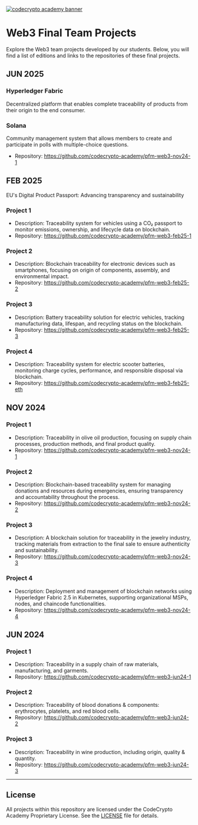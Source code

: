 [![codecrypto academy banner](https://iili.io/dqrlEMv.png)](https://codecrypto.academy)

# Web3 Final Team Projects

Explore the Web3 team projects developed by our students. Below, you will find a list of editions and links to the repositories of these final projects.

## JUN 2025

### Hyperledger Fabric
Decentralized platform that enables complete traceability of products from
their origin to the end consumer.

### Solana
Community management system that allows members to create and participate in
polls with multiple-choice questions.

- Repository: https://github.com/codecrypto-academy/pfm-web3-nov24-1

## FEB 2025
EU's Digital Product Passport: Advancing transparency and sustainability

### Project 1
- Description: Traceability system for vehicles using a CO₂ passport to monitor emissions, ownership, and lifecycle data on blockchain.
- Repository: https://github.com/codecrypto-academy/pfm-web3-feb25-1

### Project 2
- Description: Blockchain traceability for electronic devices such as smartphones, focusing on origin of components, assembly, and environmental impact.
- Repository: https://github.com/codecrypto-academy/pfm-web3-feb25-2

### Project 3
- Description: Battery traceability solution for electric vehicles, tracking manufacturing data, lifespan, and recycling status on the blockchain.
- Repository: https://github.com/codecrypto-academy/pfm-web3-feb25-3

### Project 4
- Description: Traceability system for electric scooter batteries, monitoring charge cycles, performance, and responsible disposal via blockchain.
- Repository: https://github.com/codecrypto-academy/pfm-web3-feb25-eth


## NOV 2024

### Project 1
- Description: Traceability in olive oil production, focusing on supply chain processes, production methods, and final product quality.
- Repository: https://github.com/codecrypto-academy/pfm-web3-nov24-1

### Project 2
- Description: Blockchain-based traceability system for managing donations and resources during emergencies, ensuring transparency and accountability throughout the process.  
- Repository: https://github.com/codecrypto-academy/pfm-web3-nov24-2

### Project 3
- Description: A blockchain solution for traceability in the jewelry industry, tracking materials from extraction to the final sale to ensure authenticity and sustainability. 
- Repository: https://github.com/codecrypto-academy/pfm-web3-nov24-3

### Project 4
- Description: Deployment and management of blockchain networks using Hyperledger Fabric 2.5 in Kubernetes, supporting organizational MSPs, nodes, and chaincode functionalities.
- Repository: https://github.com/codecrypto-academy/pfm-web3-nov24-4


## JUN 2024

### Project 1
- Description: Traceability in a supply chain of raw materials, manufacturing, and garments.  
- Repository: https://github.com/codecrypto-academy/pfm-web3-jun24-1


### Project 2
- Description: Traceability of blood donations & components: erythrocytes, platelets, and red blood cells.  
- Repository: https://github.com/codecrypto-academy/pfm-web3-jun24-2

### Project 3
- Description: Traceability in wine production, including origin, quality & quantity.  
- Repository: https://github.com/codecrypto-academy/pfm-web3-jun24-3


---

## License

All projects within this repository are licensed under the CodeCrypto Academy Proprietary License. 
See the [LICENSE](LICENSE) file for details.
